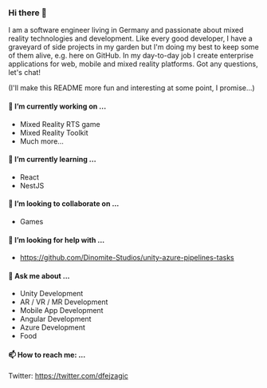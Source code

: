### Hi there 👋

I am a software engineer living in Germany and passionate about mixed reality technologies and development. Like every good developer, I have a graveyard of side projects in my garden but I'm doing my best to keep some of them alive, e.g. here on GitHub. In my day-to-day job I create enterprise applications for web, mobile and mixed reality platforms. Got any questions, let's chat!

(I'll make this README more fun and interesting at some point, I promise...)

#### 🔭 I’m currently working on ...

- Mixed Reality RTS game
- Mixed Reality Toolkit
- Much more...

#### 🌱 I’m currently learning ...

- React
- NestJS

#### 👯 I’m looking to collaborate on ...

- Games

#### 🤔 I’m looking for help with ...

- https://github.com/Dinomite-Studios/unity-azure-pipelines-tasks

#### 💬 Ask me about ...

- Unity Development
- AR / VR / MR Development
- Mobile App Development
- Angular Development
- Azure Development
- Food

#### 📫 How to reach me: ...

Twitter: https://twitter.com/dfejzagic
